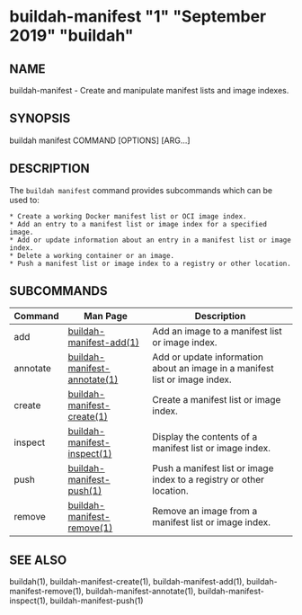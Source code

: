 # buildah-manifest "1" "September 2019" "buildah"

## NAME
buildah-manifest - Create and manipulate manifest lists and image indexes.

## SYNOPSIS
buildah manifest COMMAND [OPTIONS] [ARG...]

## DESCRIPTION
The `buildah manifest` command provides subcommands which can be used to:

    * Create a working Docker manifest list or OCI image index.
    * Add an entry to a manifest list or image index for a specified image.
    * Add or update information about an entry in a manifest list or image index.
    * Delete a working container or an image.
    * Push a manifest list or image index to a registry or other location.

## SUBCOMMANDS

| Command  | Man Page                                                     | Description                                                                 |
| -------  | ------------------------------------------------------------ | --------------------------------------------------------------------------- |
| add      | [buildah-manifest-add(1)](buildah-manifest-add.md)           | Add an image to a manifest list or image index.                             |
| annotate | [buildah-manifest-annotate(1)](buildah-manifest-annotate.md) | Add or update information about an image in a manifest list or image index. |
| create   | [buildah-manifest-create(1)](buildah-manifest-create.md)     | Create a manifest list or image index.                                      |
| inspect  | [buildah-manifest-inspect(1)](buildah-manifest-inspect.md)   | Display the contents of a manifest list or image index.                     |
| push     | [buildah-manifest-push(1)](buildah-manifest-push.md)         | Push a manifest list or image index to a registry or other location.        |
| remove   | [buildah-manifest-remove(1)](buildah-manifest-remove.md)     | Remove an image from a manifest list or image index.                        |

## SEE ALSO
buildah(1), buildah-manifest-create(1), buildah-manifest-add(1), buildah-manifest-remove(1), buildah-manifest-annotate(1), buildah-manifest-inspect(1), buildah-manifest-push(1)
